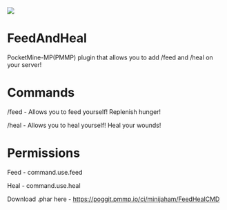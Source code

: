 <img src="https://github.com/minijaham/FeedAndHeal/blob/master/Steak.png">

# FeedAndHeal
PocketMine-MP(PMMP) plugin that allows you to add /feed and /heal on your server!

# Commands
/feed - Allows you to feed yourself! Replenish hunger!

/heal - Allows you to heal yourself! Heal your wounds!

# Permissions
Feed - command.use.feed

Heal - command.use.heal

Download .phar here - https://poggit.pmmp.io/ci/minijaham/FeedHealCMD
